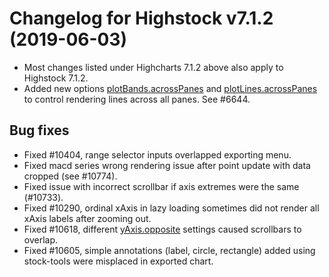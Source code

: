 # Changelog for Highstock v7.1.2 (2019-06-03)

- Most changes listed under Highcharts 7.1.2 above also apply to Highstock 7.1.2.
- Added new options [plotBands.acrossPanes](https://api.highcharts.com/highstock/plotBands.acrossPanes) and [plotLines.acrossPanes](https://api.highcharts.com/highstock/plotLines.acrossPanes) to control rendering lines across all panes. See #6644.

## Bug fixes
- Fixed #10404, range selector inputs overlapped exporting menu.
- Fixed macd series wrong rendering issue after point update with data cropped (see #10774).
- Fixed issue with incorrect scrollbar if axis extremes were the same (#10733).
- Fixed #10290, ordinal xAxis in lazy loading sometimes did not render all xAxis labels after zooming out.
- Fixed #10618, different [yAxis.opposite](https://api.highcharts.com/highstock/yAxis.opposite) settings caused scrollbars to overlap.
- Fixed #10605, simple annotations (label, circle, rectangle) added using stock-tools were misplaced in exported chart.
